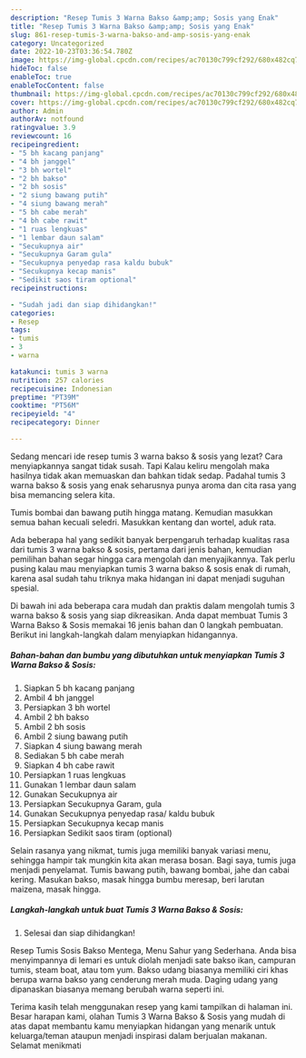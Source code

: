 ```yaml
---
description: "Resep Tumis 3 Warna Bakso &amp;amp; Sosis yang Enak"
title: "Resep Tumis 3 Warna Bakso &amp;amp; Sosis yang Enak"
slug: 861-resep-tumis-3-warna-bakso-and-amp-sosis-yang-enak
category: Uncategorized
date: 2022-10-23T03:36:54.780Z
image: https://img-global.cpcdn.com/recipes/ac70130c799cf292/680x482cq70/tumis-3-warna-bakso-sosis-foto-resep-utama.jpg
hideToc: false
enableToc: true
enableTocContent: false
thumbnail: https://img-global.cpcdn.com/recipes/ac70130c799cf292/680x482cq70/tumis-3-warna-bakso-sosis-foto-resep-utama.jpg
cover: https://img-global.cpcdn.com/recipes/ac70130c799cf292/680x482cq70/tumis-3-warna-bakso-sosis-foto-resep-utama.jpg
author: Admin
authorAv: notfound
ratingvalue: 3.9
reviewcount: 16
recipeingredient:
- "5 bh kacang panjang"
- "4 bh janggel"
- "3 bh wortel"
- "2 bh bakso"
- "2 bh sosis"
- "2 siung bawang putih"
- "4 siung bawang merah"
- "5 bh cabe merah"
- "4 bh cabe rawit"
- "1 ruas lengkuas"
- "1 lembar daun salam"
- "Secukupnya air"
- "Secukupnya Garam gula"
- "Secukupnya penyedap rasa kaldu bubuk"
- "Secukupnya kecap manis"
- "Sedikit saos tiram optional"
recipeinstructions:

- "Sudah jadi dan siap dihidangkan!"
categories:
- Resep
tags:
- tumis
- 3
- warna

katakunci: tumis 3 warna 
nutrition: 257 calories
recipecuisine: Indonesian
preptime: "PT39M"
cooktime: "PT56M"
recipeyield: "4"
recipecategory: Dinner

---
```



Sedang mencari ide resep tumis 3 warna bakso &amp; sosis yang lezat? Cara menyiapkannya sangat tidak susah. Tapi Kalau keliru mengolah maka hasilnya tidak akan memuaskan dan bahkan tidak sedap. Padahal tumis 3 warna bakso &amp; sosis yang enak seharusnya punya aroma dan cita rasa yang bisa memancing selera kita.


Tumis bombai dan bawang putih hingga matang. Kemudian masukkan semua bahan kecuali seledri. Masukkan kentang dan wortel, aduk rata.

Ada beberapa hal yang sedikit banyak berpengaruh terhadap kualitas rasa dari tumis 3 warna bakso &amp; sosis, pertama dari jenis bahan, kemudian pemilihan bahan segar hingga cara mengolah dan menyajikannya. Tak perlu pusing kalau mau menyiapkan tumis 3 warna bakso &amp; sosis enak di rumah, karena asal sudah tahu triknya maka hidangan ini dapat menjadi suguhan spesial.


Di bawah ini ada beberapa cara mudah dan praktis dalam mengolah tumis 3 warna bakso &amp; sosis yang siap dikreasikan. Anda dapat membuat Tumis 3 Warna Bakso &amp; Sosis memakai 16 jenis bahan dan 0 langkah pembuatan. Berikut ini langkah-langkah dalam menyiapkan hidangannya.

<!--inarticleads1-->

##### Bahan-bahan dan bumbu yang dibutuhkan untuk menyiapkan Tumis 3 Warna Bakso &amp; Sosis:

1. Siapkan 5 bh kacang panjang
1. Ambil 4 bh janggel
1. Persiapkan 3 bh wortel
1. Ambil 2 bh bakso
1. Ambil 2 bh sosis
1. Ambil 2 siung bawang putih
1. Siapkan 4 siung bawang merah
1. Sediakan 5 bh cabe merah
1. Siapkan 4 bh cabe rawit
1. Persiapkan 1 ruas lengkuas
1. Gunakan 1 lembar daun salam
1. Gunakan Secukupnya air
1. Persiapkan Secukupnya Garam, gula
1. Gunakan Secukupnya penyedap rasa/ kaldu bubuk
1. Persiapkan Secukupnya kecap manis
1. Persiapkan Sedikit saos tiram (optional)


Selain rasanya yang nikmat, tumis juga memiliki banyak variasi menu, sehingga hampir tak mungkin kita akan merasa bosan. Bagi saya, tumis juga menjadi penyelamat. Tumis bawang putih, bawang bombai, jahe dan cabai kering. Masukan bakso, masak hingga bumbu meresap, beri larutan maizena, masak hingga. 

<!--inarticleads2-->

##### Langkah-langkah untuk buat Tumis 3 Warna Bakso &amp; Sosis:


1. Selesai dan siap dihidangkan!

Resep Tumis Sosis Bakso Mentega, Menu Sahur yang Sederhana. Anda bisa menyimpannya di lemari es untuk diolah menjadi sate bakso ikan, campuran tumis, steam boat, atau tom yum. Bakso udang biasanya memiliki ciri khas berupa warna bakso yang cenderung merah muda. Daging udang yang dipanaskan biasanya memang berubah warna seperti ini. 

Terima kasih telah menggunakan resep yang kami tampilkan di halaman ini. Besar harapan kami, olahan Tumis 3 Warna Bakso &amp; Sosis yang mudah di atas dapat membantu kamu menyiapkan hidangan yang menarik untuk keluarga/teman ataupun menjadi inspirasi dalam berjualan makanan. Selamat menikmati
